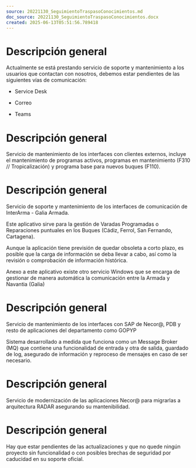 ```yaml
---
source: 20221130_SeguimientoTraspasoConocimientos.md
doc_source: 20221130_SeguimientoTraspasoConocimientos.docx
created: 2025-06-13T05:51:56.789418
---
```

# Descripción general

Actualmente se está prestando servicio de soporte y mantenimiento a los
usuarios que contactan con nosotros, debemos estar pendientes de las
siguientes vías de comunicación:

- Service Desk

- Correo

- Teams

# Descripción general

Servicio de mantenimiento de los interfaces con clientes externos,
incluye el mantenimiento de programas activos, programas en
mantenimiento (F310 // Tropicalización) y programa base para nuevos
buques (F110).

# Descripción general

Servicio de soporte y mantenimiento de los interfaces de comunicación de
InterArma - Galia Armada.

Este aplicativo sirve para la gestión de Varadas Programadas o
Reparaciones puntuales en los Buques (Cádiz, Ferrol, San Fernando,
Cartagena).

Aunque la aplicación tiene previsión de quedar obsoleta a corto plazo,
es posible que la carga de información se deba llevar a cabo, así como
la revisión o comprobación de información histórica.

Anexo a este aplicativo existe otro servicio Windows que se encarga de
gestionar de manera automática la comunicación entre la Armada y
Navantia (Galia)

# Descripción general

Servicio de mantenimiento de los interfaces con SAP de Necor@, PDB y
resto de aplicaciones del departamento como GOPYP

Sistema desarrollado a medida que funciona como un Message Broker (MQ)
que contiene una funcionalidad de entrada y otra de salida, guardado de
log, asegurado de información y reproceso de mensajes en caso de ser
necesario.

# Descripción general

Servicio de modernización de las aplicaciones Necor@ para migrarlas a
arquitectura RADAR asegurando su mantenibilidad.

# Descripción general

Hay que estar pendientes de las actualizaciones y que no quede ningún
proyecto sin funcionalidad o con posibles brechas de seguridad por
caducidad en su soporte oficial.

